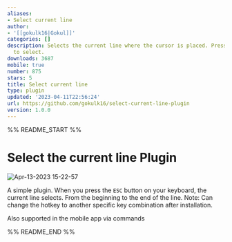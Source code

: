 ```yaml
---
aliases:
- Select current line
author:
- '[[gokulk16|Gokul]]'
categories: []
description: Selects the current line where the cursor is placed. Press 'ESC' button
  to select.
downloads: 3687
mobile: true
number: 875
stars: 5
title: Select current line
type: plugin
updated: '2023-04-11T22:56:24'
url: https://github.com/gokulk16/select-current-line-plugin
version: 1.0.0
---
```


%% README_START %%

# Select the current line Plugin

![Apr-13-2023 15-22-57](https://user-images.githubusercontent.com/8376313/231723638-46cec13b-3b7e-4962-9ecb-f5b1487c67cc.gif)


A simple plugin. 
When you press the `ESC` button on your keyboard, the current line selects. From the beginning to the end of the line.
Note: Can change the hotkey to another specific key combination after installation. 

Also supported in the mobile app via commands


%% README_END %%